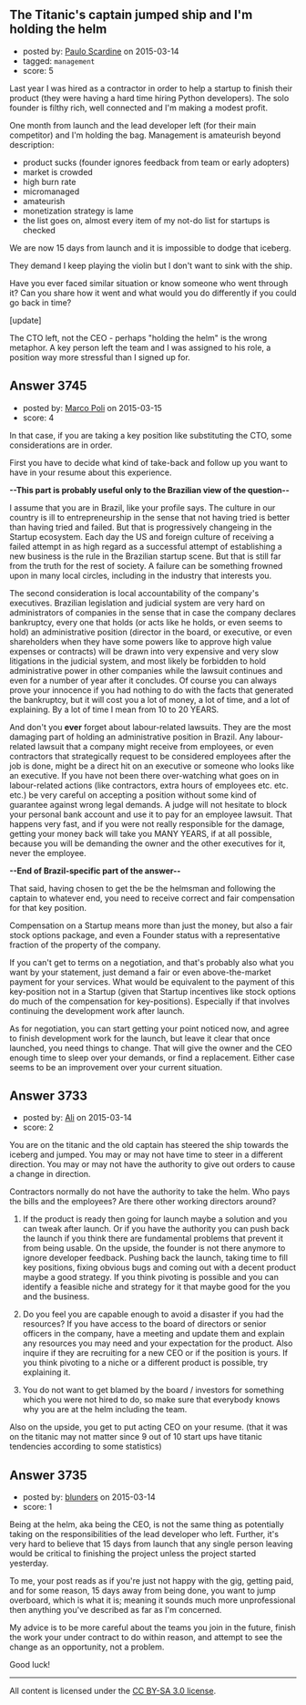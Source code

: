 ## The Titanic's captain jumped ship and I'm holding the helm

- posted by: [Paulo Scardine](https://stackexchange.com/users/199019/paulo-scardine) on 2015-03-14
- tagged: `management`
- score: 5

<p>Last year I was hired as a contractor in order to help a startup to finish their product (they were having a hard time hiring Python developers). The solo founder is filthy rich,  well connected and I'm making a modest profit.</p>

<p>One month from launch and the lead developer left (for their main competitor) and I'm holding the bag. Management is amateurish beyond description:</p>

<ul>
<li>product sucks (founder ignores feedback from team or early adopters)</li>
<li>market is crowded</li>
<li>high burn rate</li>
<li>micromanaged</li>
<li>amateurish</li>
<li>monetization strategy is lame</li>
<li>the list goes on, almost every item of my not-do list for startups is checked</li>
</ul>

<p>We are now 15 days from launch and it is impossible to dodge that iceberg.</p>

<p>They demand I keep playing the violin but I don't want to sink with the ship.</p>

<p>Have you ever faced similar situation or know someone who went through it? Can you share how it went and what would you do differently if you could go back in time? </p>

<p>[update]</p>

<p>The CTO left, not the CEO - perhaps "holding the helm" is the wrong metaphor. A key person left the team and I was assigned to his role, a position way more stressful than I signed up for.</p>



## Answer 3745

- posted by: [Marco Poli](https://stackexchange.com/users/3026136/marco-poli) on 2015-03-15
- score: 4

<p>In that case, if you are taking a key position like substituting the CTO, some considerations are in order.</p>

<p>First you have to decide what kind of take-back and follow up you want to have in your resume about this experience.</p>

<p><strong>--This part is probably useful only to the Brazilian view of the question--</strong></p>

<p>I assume that you are in Brazil, like your profile says. The culture in our country is ill to entrepreneurship in the sense that not having tried is better than having tried and failed. But that is progressively changeing in the Startup ecosystem. Each day the US and foreign culture of receiving a failed attempt in as high regard as a successful attempt of establishing a new business is the rule in the Brazilian startup scene. But that is still far from the truth for the rest of society. A failure can be something frowned upon in many local circles, including in the industry that interests you.</p>

<p>The second consideration is local accountability of the company's executives. Brazilian legislation and judicial system are very hard on administrators of companies in the sense that in case the company declares bankruptcy, every one that holds (or acts like he holds, or even seems to hold) an administrative position (director in the board, or executive, or even shareholders when they have some powers like to approve high value expenses or contracts) will be drawn into very expensive and very slow litigations in the judicial system, and most likely be forbidden to hold administrative power in other companies while the lawsuit continues and even for a number of year after it concludes. Of course you can always prove your innocence if you had nothing to do with the facts that generated the bankruptcy, but it will cost you a lot of money, a lot of time, and a lot of explaining. By a lot of time I mean from 10 to 20 YEARS.</p>

<p>And don't you <strong>ever</strong> forget about labour-related lawsuits. They are the most damaging part of holding an administrative position in Brazil. Any labour-related lawsuit that a company might receive from employees, or even contractors that strategically request to be considered employees after the job is done, might be a direct hit on an executive or someone who looks like an executive. If you have not been there over-watching what goes on in labour-related actions (like contractors, extra hours of employees etc. etc. etc.) be very careful on accepting a position without some kind of guarantee against wrong legal demands. A judge will not hesitate to block your personal bank account and use it to pay for an employee lawsuit. That happens very fast, and if you were not really responsible for the damage, getting your money back will take you MANY YEARS, if at all possible, because you will be demanding the owner and the other executives for it, never the employee.</p>

<p><strong>--End of Brazil-specific part of the answer--</strong></p>

<p>That said, having chosen to get the be the helmsman and following the captain to whatever end, you need to receive correct and fair compensation for that key position.</p>

<p>Compensation on a Startup means more than just the money, but also a fair stock options package, and even a Founder status with a representative fraction of the property of the company.</p>

<p>If you can't get to terms on a negotiation, and that's probably also what you want by your statement, just demand a fair or even above-the-market payment for your services. What would be equivalent to the payment of this key-position not in a Startup (given that Startup incentives like stock options do much of the compensation for key-positions). Especially if that involves continuing the development work after launch.</p>

<p>As for negotiation, you can start getting your point noticed now, and agree to finish development work for the launch, but leave it clear that once launched, you need things to change. That will give the owner and the CEO enough time to sleep over your demands, or find a replacement. Either case seems to be an improvement over your current situation.</p>



## Answer 3733

- posted by: [Ali](https://stackexchange.com/users/2815644/ali) on 2015-03-14
- score: 2

<p>You are on the titanic and the old captain has steered the ship towards the iceberg and jumped. You may or may not have time to steer in a different direction. You may or may not have the authority to give out orders to cause a change in direction.</p>

<p>Contractors normally do not have the authority to take the helm. Who pays the bills and the employees? Are there other working directors around?</p>

<ol>
<li><p>If the product is ready then going for launch maybe a solution and you can tweak after launch. Or if you have the authority you can push back the launch if you think there are fundamental problems that prevent it from being usable. On the upside, the founder is not there anymore to ignore developer feedback. Pushing back the launch, taking time to fill key positions, fixing obvious bugs and coming out with a decent product maybe a good strategy. If you think pivoting is possible and you can identify a feasible niche and strategy for it that maybe good for the you and the business.</p></li>
<li><p>Do you feel you are capable enough to avoid a disaster if you had the resources? If you have access to the board of directors or senior officers in the company, have a meeting and update them and explain any resources you may need and your expectation for the product. Also inquire if they are recruiting for a new CEO or if the position is yours. If you think pivoting to a niche or a different product is possible, try explaining it. </p></li>
<li><p>You do not want to get blamed by the board / investors for something which you were not hired to do, so make sure that everybody knows why you are at the helm including the team. </p></li>
</ol>

<p>Also on the upside, you get to put acting CEO on your resume. (that it was on the titanic may not matter since 9 out of 10 start ups have titanic tendencies according to some statistics)</p>



## Answer 3735

- posted by: [blunders](https://stackexchange.com/users/216182/blunders) on 2015-03-14
- score: 1

<p>Being at the helm, aka being the CEO, is not the same thing as potentially taking on the responsibilities of the lead developer who left.  Further, it's very hard to believe that 15 days from launch that any single person leaving would be critical to finishing the project unless the project started yesterday.</p>

<p>To me, your post reads as if you're just not happy with the gig, getting paid, and for some reason, 15 days away from being done, you want to jump overboard, which is what it is; meaning it sounds much more unprofessional then anything you've described as far as I'm concerned.</p>

<p>My advice is to be more careful about the teams you join in the future, finish the work your under contract to do within reason, and attempt to see the change as an opportunity, not a problem.</p>

<p>Good luck!</p>




---

All content is licensed under the [CC BY-SA 3.0 license](https://creativecommons.org/licenses/by-sa/3.0/).
